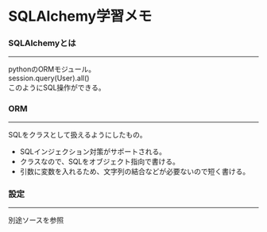 # SQLAlchemy学習メモ
### SQLAlchemyとは
*** 
pythonのORMモジュール。  
session.query(User).all()  
このようにSQL操作ができる。  
  
### ORM
***
SQLをクラスとして扱えるようにしたもの。
* SQLインジェクション対策がサポートされる。
* クラスなので、SQLをオブジェクト指向で書ける。
* 引数に変数を入れるため、文字列の結合などが必要ないので短く書ける。

### 設定
***
別途ソースを参照







